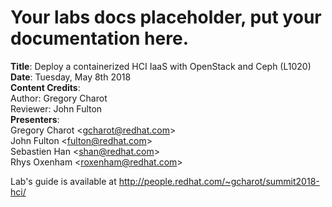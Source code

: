 # Your labs docs placeholder, put your documentation here.

**Title**: Deploy a containerized HCI IaaS with OpenStack and Ceph (L1020)<br>
**Date**: Tuesday, May 8th 2018<br>
**Content Credits**:<br>
Author: Gregory Charot<br>
Reviewer: John Fulton <br>
**Presenters**:<br>
Gregory Charot <<gcharot@redhat.com>> <br>
John Fulton <<fulton@redhat.com>><br>
Sebastien Han <<shan@redhat.com>> <br>
Rhys Oxenham <<roxenham@redhat.com>>


Lab's guide is available at http://people.redhat.com/~gcharot/summit2018-hci/


